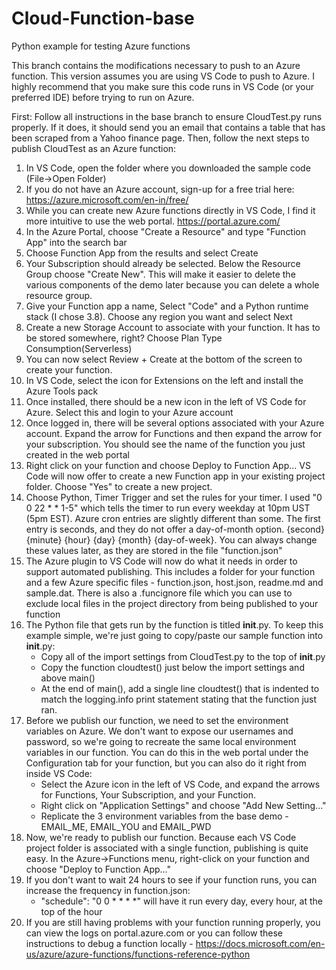 # Cloud-Function-base
Python example for testing Azure functions

This branch contains the modifications necessary to push to an Azure function. This version assumes 
you are using VS Code to push to Azure. I highly recommend that you make sure this code runs in VS Code 
(or your preferred IDE) before trying to run on Azure.

First: Follow all instructions in the base branch to ensure CloudTest.py runs properly. If it does, it should send you an email
that contains a table that has been scraped from a Yahoo finance page. Then, follow the next steps to publish CloudTest as an Azure function:
1. In VS Code, open the folder where you downloaded the sample code (File->Open Folder)
2. If you do not have an Azure account, sign-up for a free trial here: https://azure.microsoft.com/en-in/free/ 
3. While you can create new Azure functions directly in VS Code, I find it more intuitive to use the web portal. https://portal.azure.com/
4. In the Azure Portal, choose "Create a Resource" and type "Function App" into the search bar
5. Choose Function App from the results and select Create
6. Your Subscription should already be selected. Below the Resource Group choose "Create New". This will make it easier to delete
   the various components of the demo later because you can delete a whole resource group.
7. Give your Function app a name, Select "Code" and a Python runtime stack (I chose 3.8). Choose any region you want and select Next
8. Create a new Storage Account to associate with your function. It has to be stored somewhere, right? Choose Plan Type Consumption(Serverless)
9. You can now select Review + Create at the bottom of the screen to create your function.
10. In VS Code, select the icon for Extensions on the left and install the Azure Tools pack
11. Once installed, there should be a new icon in the left of VS Code for Azure. Select this and login to your Azure account
12. Once logged in, there will be several options associated with your Azure account. Expand the arrow for Functions and then
    expand the arrow for your subscription. You should see the name of the function you just created in the web portal
13. Right click on your function and choose Deploy to Function App... VS Code will now offer to create a new Function app
    in your existing project folder. Choose "Yes" to create a new project.
14. Choose Python, Timer Trigger and set the rules for your timer. I used "0 0 22 * * 1-5" which tells the timer to run every
    weekday at 10pm UST (5pm EST). Azure cron entries are slightly different than some. The first entry is seconds, and they
    do not offer a day-of-month option. {second} {minute} {hour} {day} {month} {day-of-week}. You can always change these
    values later, as they are stored in the file "function.json"
15. The Azure plugin to VS Code will now do what it needs in order to support automated publishing. This includes a folder for
    your function and a few Azure specific files - function.json, host.json, readme.md and sample.dat. There is also a
    .funcignore file which you can use to exclude local files in the project directory from being published to your function
16. The Python file that gets run by the function is titled __init__.py. To keep this example simple, we're just going to copy/paste
    our sample function into __init__.py:
    - Copy all of the import settings from CloudTest.py to the top of __init__.py
    - Copy the function cloudtest() just below the import settings and above main()
    - At the end of main(), add a single line cloudtest() that is indented to match the logging.info print statement stating
    that the function just ran.
17. Before we publish our function, we need to set the environment variables on Azure. We don't want to expose our usernames and
    password, so we're going to recreate the same local environment variables in our function. You can do this in the web portal
    under the Configuration tab for your function, but you can also do it right from inside VS Code:
    - Select the Azure icon in the left of VS Code, and expand the arrows for Functions, Your Subscription, and your Function.
    - Right click on "Application Settings" and choose "Add New Setting..."
    - Replicate the 3 environment variables from the base demo - EMAIL_ME, EMAIL_YOU and EMAIL_PWD
18. Now, we're ready to publish our function. Because each VS Code project folder is associated with a single function, publishing
    is quite easy. In the Azure->Functions menu, right-click on your function and choose "Deploy to Function App..."
19. If you don't want to wait 24 hours to see if your function runs, you can increase the frequency in function.json:
    - "schedule": "0 0 * * * *" will have it run every day, every hour, at the top of the hour
20. If you are still having problems with your function running properly, you can view the logs on portal.azure.com or you
    can follow these instructions to debug a function locally - https://docs.microsoft.com/en-us/azure/azure-functions/functions-reference-python

